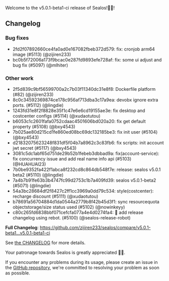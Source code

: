 Welcome to the v5.0.1-beta1-ci release of Sealos!🎉🎉!



## Changelog
### Bug fixes
* 2fd2f07892660ce4fa0ad0e167082fbeb372d579: fix: cronjob arm64 image (#5113) (@zijiren233)
* bc0b5f72006a173f9bcac0e287fd9893efe728af: fix: some ui adjust and bug fix (#5097) (@mlhiter)
### Other work
* 2f5d839c9bf56599700a2c7b03f11340dc31e8f8: Dockerfile platform (#82) (@zijiren233)
* 8c0c34592369874ce178c956af713dba3c17a9ea: devobx ignore extra ports. (#5112) (@lingdie)
* 1243fd31e8f2f8828e35f1c47e6e6cd19155ae3e: fix desktop and costcenter configs (#5114) (@xudaotutou)
* b6053c1c2601fafa0752cdaac4501606bd020a20: fix get default property (#5108) (@bxy4543)
* 7b025ae80d215cd1fe860ed08bc69dc132185be3: fix init user (#5104) (@bxy4543)
* d21832075623248f831df5f04b7a8962c3c83fb6: fix scripts: init account jwt secret (#5117) (@bxy4543)
* 3081c5dc1abf65d751de29b52b1febeb3dbbad9a: fix(account-service): fix concurrency issue and add real name info api (#5103) (@HUAHUAI23)
* 7b0be9352fa422f1abca8f232cd8c864db548f7e: release: sealos v5.0.1 beta2 (#5110) (@lingdie)
* 7a4b7b91fe63b3b4747fc99d2753c1b7a409fd39: sealos v5.0.1-beta2 (#5071) (@lingdie)
* 54a3bc28684df2f8427c2ff1cc3969a0dd79c534: style(costcenter): recharge discount (#5111) (@xudaotutou)
* b78691a56704884d1da0544a2779b8f42b45d3f1: sync resourcequota objectstorage/size status used (#5102) (@nowinkeyy)
* c80c265fd6838bbf071cefcfa077a4e4d0274fa4: 🤖 add release changelog using rebot. (#5100) (@sealos-release-robot)

**Full Changelog**: https://github.com/zijiren233/sealos/compare/v5.0.1-beta1...v5.0.1-beta1-ci

See [the CHANGELOG](https://github.com/zijiren233/sealos/blob/main/CHANGELOG/CHANGELOG.md) for more details.

Your patronage towards Sealos is greatly appreciated 🎉🎉.

If you encounter any problems during its usage, please create an issue in the [GitHub repository](https://github.com/zijiren233/sealos), we're committed to resolving your problem as soon as possible.
